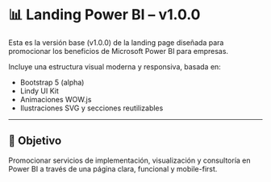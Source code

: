 # 📊 Landing Power BI – v1.0.0

Esta es la versión base (v1.0.0) de la landing page diseñada para promocionar los beneficios de Microsoft Power BI para empresas.

Incluye una estructura visual moderna y responsiva, basada en:
- Bootstrap 5 (alpha)
- Lindy UI Kit
- Animaciones WOW.js
- Ilustraciones SVG y secciones reutilizables

---

## 🚀 Objetivo
Promocionar servicios de implementación, visualización y consultoría en Power BI a través de una página clara, funcional y mobile-first.

